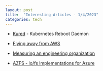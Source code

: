 ```yaml
---
layout: post
title:  "Interesting Articles - 1/4/2023"
categories: tech
---
```

* [Kured](https://kured.dev/) - Kubernetes Reboot Daemon

* [Flying away from AWS](https://terrateam.io/blog/flying-away-from-aws)

* [Measuring an engineering organization](https://lethain.com/measuring-engineering-organizations/)

* [AZFS - io/fs Implementations for Azure](https://github.com/element-of-surprise/azfs)
